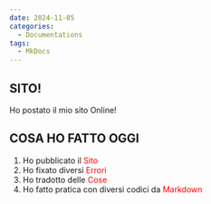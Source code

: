 ```yaml
---
date: 2024-11-05
categories:
  - Documentations
tags:
  - MkDocs
---
```

## SITO!

Ho postato il mio sito Online!


## COSA HO FATTO OGGI

<ol>
  <li>Ho pubblicato il <font color="red">Sito</font></li>
  <li>Ho fixato diversi <font color="red">Errori</font></li>
  <li>Ho tradotto delle <font color="red">Cose</font></li>
  <li>Ho fatto pratica con diversi codici da <font color="red">Markdown</font></li></li>
</ol>